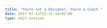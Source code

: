```yaml
---
title: "Youre not a Designer, Youre a Coach "
date: 2017-07-11T22:31:14+02:00
type: edit-session
---
```


